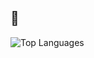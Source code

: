 ## 🦧
![Top Languages](https://github-readme-stats.vercel.app/api/top-langs/?username=areiljan&layout=compact&langs_count=10&theme=tokyonight)


